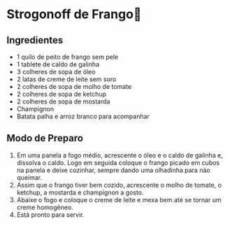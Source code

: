 # Strogonoff de Frango:chicken:

## 

## Ingredientes

- 1 quilo de peito de frango sem pele
- 1 tablete de caldo de galinha
- 3 colheres de sopa de óleo
-  2 latas de creme de leite sem soro
-  2 colheres de sopa de molho de tomate
-  2 colheres de sopa de ketchup
-  2 colheres de sopa de mostarda
-  Champignon
-  Batata palha e arroz branco para acompanhar

## Modo de Preparo

1. Em uma panela a fogo médio, acrescente o óleo e o caldo de galinha e, dissolva o caldo. Logo em seguida coloque o frango picado em cubos na panela e deixe cozinhar, sempre dando uma olhadinha para não queimar.
2. Assim que o frango tiver bem cozido, acrescente o molho de tomate, o ketchup, a mostarda e champignon a gosto.
3. Abaixe o fogo e coloque o creme de leite e mexa bem até se tornar um creme homogêneo.
4. Está pronto para servir.













